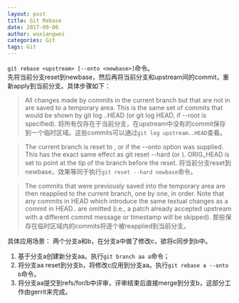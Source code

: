 ```yaml
---
layout: post
title: Git Rebase
date: 2017-09-06
author: wuxiangwei
categories: Git
tags: Git
---
```


`git rebase <upstream> [--onto <newbase>]`命令。    
先将当前分支reset到newbase，然后再将当前分支和upstream间的commit，重新apply到当前分支。具体步骤如下：    

> All changes made by commits in the current branch but that are not in <upstream> are saved to a temporary area. This is the same set of commits that would be shown by git log <upstream>..HEAD (or git log HEAD, if --root is specified).
将所有仅存在于当前分支，在upstream中没有的commit保存到一个临时区域。这些commits可以通过`git log upstream..HEAD`查看。

> The current branch is reset to <upstream>, or <newbase> if the --onto option was supplied. This has the exact same effect as git reset --hard <upstream> (or <newbase>). ORIG_HEAD is set to point at the tip of the branch before the reset.
将当前分支reset到newbase，效果等同于执行`git reset --hard newbase`命令。

> The commits that were previously saved into the temporary area are then reapplied to the current branch, one by one, in order. Note that any commits in HEAD which introduce the same textual changes as a commit in HEAD..<upstream> are omitted (i.e., a patch already accepted upstream with a different commit message or timestamp will be skipped).
那些保存在临时区域内的commits将逐个被reapplied到当前分支。

具体应用场景：
两个分支a和b，在分支a中做了修改c，欲将c同步到b中。    

1. 基于分支a创建新分支aa。执行`git branch aa a`命令；
2. 将分支aa reset到分支b，将修改c应用到分支aa。执行`git rebase a --onto b`命令。
3. 将分支aa提交到refs/for/b中评审，评审结束后直接merge到分支b，这部分工作由gerrit来完成。

